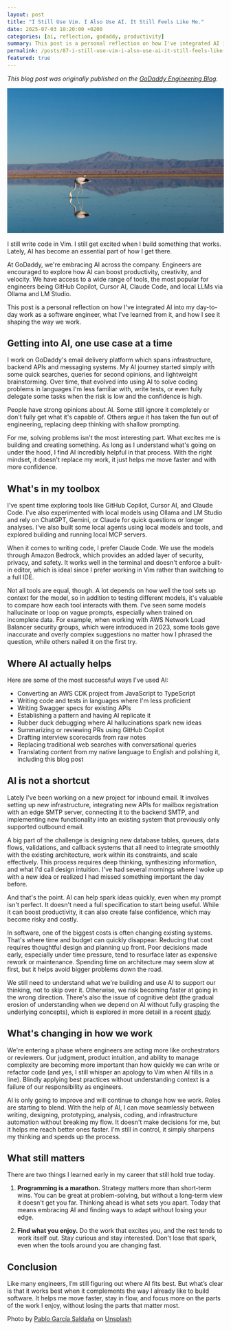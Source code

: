 ```yaml
---
layout: post
title: "I Still Use Vim. I Also Use AI. It Still Feels Like Me."
date: 2025-07-03 10:20:00 +0200
categories: [ai, reflection, godaddy, productivity]
summary: This post is a personal reflection on how I've integrated AI into my day-to-day work as a software engineer, what I've learned from it, and how I see it shaping the way we work.
permalink: /posts/87-i-still-use-vim-i-also-use-ai-it-still-feels-like-me
featured: true
---
```


_This blog post was originally published on the [GoDaddy Engineering Blog](https://www.godaddy.com/resources/news/i-still-use-vim-i-also-use-ai-it-still-feels-like-me)._

<p style="text-align: center">
  <img src="/images/i-still-use-vim-i-also-use-ai-it-still-feels-like-me/cover.jpg" alt="Photo of a bird in the foreground standing in shallow water with mountains in the background">
</p>

I still write code in Vim. I still get excited when I build something that works. Lately, AI has become an essential part of how I get there.

At GoDaddy, we're embracing AI across the company. Engineers are encouraged to explore how AI can boost productivity, creativity, and velocity. We have access to a wide range of tools, the most popular for engineers being GitHub Copilot, Cursor AI, Claude Code, and local LLMs via Ollama and LM Studio.

This post is a personal reflection on how I've integrated AI into my day-to-day work as a software engineer, what I've learned from it, and how I see it shaping the way we work.

## Getting into AI, one use case at a time

I work on GoDaddy's email delivery platform which spans infrastructure, backend APIs and messaging systems. My AI journey started simply with some quick searches, queries for second opinions, and lightweight brainstorming. Over time, that evolved into using AI to solve coding problems in languages I'm less familiar with, write tests, or even fully delegate some tasks when the risk is low and the confidence is high.

People have strong opinions about AI. Some still ignore it completely or don't fully get what it's capable of. Others argue it has taken the fun out of engineering, replacing deep thinking with shallow prompting.

For me, solving problems isn't the most interesting part. What excites me is building and creating something. As long as I understand what's going on under the hood, I find AI incredibly helpful in that process. With the right mindset, it doesn't replace my work, it just helps me move faster and with more confidence.

## What's in my toolbox

I've spent time exploring tools like GitHub Copilot, Cursor AI, and Claude Code. I've also experimented with local models using Ollama and LM Studio and rely on ChatGPT, Gemini, or Claude for quick questions or longer analyses. I've also built some local agents using local models and tools, and explored building and running local MCP servers.

When it comes to writing code, I prefer Claude Code. We use the models through Amazon Bedrock, which provides an added layer of security, privacy, and safety. It works well in the terminal and doesn't enforce a built-in editor, which is ideal since I prefer working in Vim rather than switching to a full IDE.

Not all tools are equal, though. A lot depends on how well the tool sets up context for the model, so in addition to testing different models, it's valuable to compare how each tool interacts with them. I've seen some models hallucinate or loop on vague prompts, especially when trained on incomplete data. For example, when working with AWS Network Load Balancer security groups, which were introduced in 2023, some tools gave inaccurate and overly complex suggestions no matter how I phrased the question, while others nailed it on the first try.

## Where AI actually helps

Here are some of the most successful ways I've used AI:

- Converting an AWS CDK project from JavaScript to TypeScript
- Writing code and tests in languages where I'm less proficient
- Writing Swagger specs for existing APIs
- Establishing a pattern and having AI replicate it
- Rubber duck debugging where AI hallucinations spark new ideas
- Summarizing or reviewing PRs using GitHub Copilot
- Drafting interview scorecards from raw notes
- Replacing traditional web searches with conversational queries
- Translating content from my native language to English and polishing it, including this blog post

## AI is not a shortcut

Lately I've been working on a new project for inbound email. It involves setting up new infrastructure, integrating new APIs for mailbox registration with an edge SMTP server, connecting it to the backend SMTP, and implementing new functionality into an existing system that previously only supported outbound email.

A big part of the challenge is designing new database tables, queues, data flows, validations, and callback systems that all need to integrate smoothly with the existing architecture, work within its constraints, and scale effectively. This process requires deep thinking, synthesizing information, and what I'd call design intuition. I've had several mornings where I woke up with a new idea or realized I had missed something important the day before.

And that's the point. AI can help spark ideas quickly, even when my prompt isn't perfect. It doesn't need a full specification to start being useful. While it can boost productivity, it can also create false confidence, which may become risky and costly.

In software, one of the biggest costs is often changing existing systems. That's where time and budget can quickly disappear. Reducing that cost requires thoughtful design and planning up front. Poor decisions made early, especially under time pressure, tend to resurface later as expensive rework or maintenance. Spending time on architecture may seem slow at first, but it helps avoid bigger problems down the road.

We still need to understand what we're building and use AI to support our thinking, not to skip over it. Otherwise, we risk becoming faster at going in the wrong direction. There's also the issue of cognitive debt (the gradual erosion of understanding when we depend on AI without fully grasping the underlying concepts), which is explored in more detail in a recent [study](https://arxiv.org/abs/2506.08872).

## What's changing in how we work

We're entering a phase where engineers are acting more like orchestrators or reviewers. Our judgment, product intuition, and ability to manage complexity are becoming more important than how quickly we can write or refactor code (and yes, I still whisper an apology to Vim when AI fills in a line). Blindly applying best practices without understanding context is a failure of our responsibility as engineers.

AI is only going to improve and will continue to change how we work. Roles are starting to blend. With the help of AI, I can move seamlessly between writing, designing, prototyping, analysis, coding, and infrastructure automation without breaking my flow. It doesn't make decisions for me, but it helps me reach better ones faster. I'm still in control, it simply sharpens my thinking and speeds up the process.

## What still matters

There are two things I learned early in my career that still hold true today.

1. __Programming is a marathon.__
Strategy matters more than short-term wins. You can be great at problem-solving, but without a long-term view it doesn't get you far. Thinking ahead is what sets you apart. Today that means embracing AI and finding ways to adapt without losing your edge.

2. __Find what you enjoy.__
Do the work that excites you, and the rest tends to work itself out. Stay curious and stay interested. Don't lose that spark, even when the tools around you are changing fast.

## Conclusion

Like many engineers, I’m still figuring out where AI fits best. But what’s clear is that it works best when it complements the way I already like to build software. It helps me move faster, stay in flow, and focus more on the parts of the work I enjoy, without losing the parts that matter most.

Photo by <a href="https://unsplash.com/@pagsa_?utm_content=creditCopyText&utm_medium=referral&utm_source=unsplash">Pablo García Saldaña</a> on <a href="https://unsplash.com/photos/bird-drinking-water-EOxpS6yBQU4?utm_content=creditCopyText&utm_medium=referral&utm_source=unsplash">Unsplash</a>
